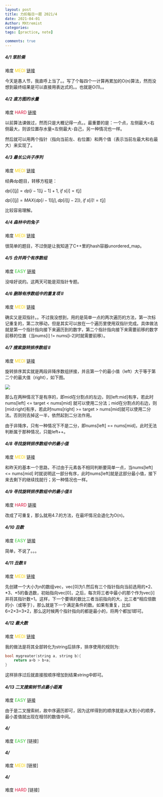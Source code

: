 ```yaml
---
layout: post
title: 力扣每日一题 2021/4
date: 2021-04-01
Author: MXtremist
categories: 
tags: [practice, note]

comments: true
--- 
```


<!-- more -->



##### 4/1 笨阶乘

难度 <font color="Gold">MEDI</font>	[链接](https://leetcode-cn.com/problems/clumsy-factorial/)

今天是愚人节，我直呼上当了。。写了个每四个一计算再累加的O(n)算法，然而没想到最终结果是可以直接用表达式的。。也就是O(1)。。



##### 4/2 直方图的水量

难度 <font color="Crimson">HARD</font>	[链接](https://leetcode-cn.com/problems/volume-of-histogram-lcci/) 

以前算法课做过，然而只是大概记得一点。。最重要的是：一个点，左侧最大<右侧最大，则该位置存水量=左侧最大-自己，另一种情况也一样。

然后就可以用两个指针（指向当前左、右位置）和两个值（表示当前左最大和右最大）来实现了。



##### 4/3 最长公共子序列

难度 <font color="Gold">MEDI</font>	[链接](https://leetcode-cn.com/problems/longest-common-subsequence/) 

经典dp题目，转移方程是：

$dp[i][j] = dp[i-1][j-1]+1,\ if\ s[i]=t[j]$

$dp[i][j] = MAX\{dp[i-1][j],dp[i][j-2]\},\ if\ s[i]!=t[j]$

比较容易理解。



##### 4/4  森林中的兔子

难度 <font color="Gold">MEDI</font>	[链接](https://leetcode-cn.com/problems/rabbits-in-forest/)

很简单的题目，不过倒是让我知道了C++里的hash容器unordered_map。



##### 4/5 合并两个有序数组

难度 <font color="Limegreen">EASY</font>	[链接](https://leetcode-cn.com/problems/merge-sorted-array/)

没啥好说的。这两天可能是双指针专题。



##### 4/6 删除有序数组中的重复项 II

难度 <font color="Gold">MEDI</font>	[链接](https://leetcode-cn.com/problems/remove-duplicates-from-sorted-array-ii/) 

确实又是双指针。。不过我没想到，用的是简单一点的两次遍历的方法，第一次标记重复的，第二次移动，但是其实可以放在一个遍历里使用双指针完成。具体做法就是第一个指针指向接下来遍历到的数字，第二个指针指向接下来需要前移的数字前移的位置（当nums[i] != nums[i-2]时就需要前移）。



##### 4/7 搜索旋转排序数组 II

难度 <font color="Gold">MEDI</font>	[链接](https://leetcode-cn.com/problems/search-in-rotated-sorted-array-ii/) 

旋转排序其实就是两段非降序数组拼接，并且第一个的最小值（left）大于等于第二个的最大值（right），如下图。

<img src="https://i.loli.net/2021/04/07/OpAsWtimahCI4TV.png"/>

那么在两种情况下是有序的，即mid在分割点的左边，则[left:mid]有序，若此时nums[left] <= target \< nums[mid] 就可以使用二分法；mid在分割点的右边，则[mid:right]有序，若此时nums[right] \>= target > nums[mid]就可以使用二分法。否则则去掉这一半，依然起到二分法作用。

由于非降序，只有一种情况下不是二分，即nums[left] == nums[mid]，此时无法判断属于那种情况，只能left++。



##### 4/8 寻找旋转排序数组中的最小值

难度 <font color="Gold">MEDI</font>	[链接](https://leetcode-cn.com/problems/find-minimum-in-rotated-sorted-array/) 

和昨天的基本一个思路，不过由于元素各不相同判断要简单一点，当nums[left] <= nums[mid] 时就说明这一部分有序，此时nums[left]就是这部分最小值，接下来去剩下的继续找就行；另一种情况也一样。



##### 4/9 寻找旋转排序数组中的最小值 II

难度 <font color="Crimson">HARD</font>	[链接](https://leetcode-cn.com/problems/find-minimum-in-rotated-sorted-array-ii/)

改成了可重复，那么就用4.7.的方法，在最坏情况会退化为O(n)。



##### 4/10 丑数

难度 <font color="Limegreen">EASY</font>	[链接](https://leetcode-cn.com/problems/ugly-number/)

简单，不说了。。。



##### 4/11 丑数 II

难度 <font color="Gold">MEDI</font>	[链接](https://leetcode-cn.com/problems/ugly-number-ii/)

先创建一个大小为n的数组vec，vec[0]为1.然后有三个指针指向当前选用的\*2、\*3、\*5的备选数，初始指向vec[0]，之后，每次将三者中最小的那个作为vec[i]并将其指针数+1。这样，下一个要填的数比三者当前指向的大，比三者*相应倍数的小（或等于），那么就是下一个满足条件的数。如果有重复，比如6=2×3=3×2，那么这时候两个指针指向的都是最小的，将两个都加1即可。



##### 4/12 最大数

难度 <font color="Gold">MEDI</font>	[链接](https://leetcode-cn.com/problems/largest-number/)

我的做法是将其全部转化为string后排序，排序使用的规则为:

```c++
bool mygreater(string a, string b){
    return a+b > b+a;
}
```

这样排序过后就直接按顺序增加到结果string中即可。



##### 4/13 二叉搜索树节点最小距离

难度 <font color="Limegreen">EASY</font>	[链接](https://leetcode-cn.com/problems/minimum-distance-between-bst-nodes/)

由于是二叉搜索树，故中序遍历即可，因为这样得到的顺序就是从大到小的顺序，最小差值就出现在相邻的数值中间。



##### 4/

难度 <font color="Limegreen">EASY</font>	[链接]

##### 4/

难度 <font color="Gold">MEDI</font>	[链接]

##### 4/

难度 <font color="Crimson">HARD</font>	[链接]